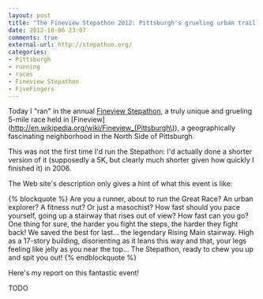 ```yaml
---
layout: post
title: "The Fineview Stepathon 2012: Pittsburgh's grueling urban trail race"
date: 2012-10-06 23:07
comments: true
external-url: http://stepathon.org/
categories: 
- Pittsburgh
- running
- races
- Fineview Stepathon
- FiveFingers
---
```

Today I "ran" in the annual [Fineview Stepathon](http://stepathon.org/), a truly unique and grueling 5-mile race held in [Fineview](http://en.wikipedia.org/wiki/Fineview_(Pittsburgh\)), a geographically fascinating neighborhood in the North Side of Pittsburgh.

This was not the first time I'd run the Stepathon: I'd actually done a shorter version of it (supposedly a 5K, but clearly much shorter given how quickly I finished it) in 2006.

The Web site's description only gives a hint of what this event is like:

{% blockquote %}
Are you a runner, about to run the Great Race?   An urban explorer?  A fitness nut?  Or just a masochist?  How fast should you pace yourself, going up a stairway that rises out of view?  How fast can you go?  One thing for sure, the harder you fight the steps, the harder they fight back!  We saved the best for last…  the legendary Rising Main stairway.  High as a 17-story building, disorienting as it leans this way and that, your legs feeling like jelly as you near the top…  The Stepathon, ready to chew you up and spit you out!
{% endblockquote %}

Here's my report on this fantastic event!

<!--more-->

TODO
